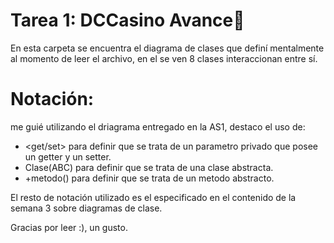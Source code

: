# Tarea 1: DCCasino Avance:school_satchel:

En esta carpeta se encuentra el diagrama de clases que definí mentalmente al momento de leer el archivo, en el se ven 8 clases interaccionan entre sí.

# Notación:
me guié utilizando el driagrama entregado en la AS1, destaco el uso de:
* <get/set> para definir que se trata de un parametro privado que posee un getter y un setter.
* Clase(ABC) para definir que se trata de una clase abstracta.
* +metodo() para definir que se trata de un metodo abstracto.

El resto de notación utilizado es el especificado en el contenido de la semana 3 sobre diagramas de clase.

Gracias por leer :), un gusto.